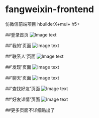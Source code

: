 # fangweixin-frontend
仿微信前端项目 hbuilderX+mui+ h5+

##登录首页
![Image text](/ReadMeImg/1.png)

##'我的'页面
![Image text](/ReadMeImg/2.png)

##'联系人'页面
![Image text](/ReadMeImg/3.png)

##'发现'页面
![Image text](/ReadMeImg/4.png)

##'聊天'页面
![Image text](/ReadMeImg/5.png)

##'查找好友'页面
![Image text](/ReadMeImg/6.png)

##'好友详情'页面
![Image text](/ReadMeImg/7.png)

##更多页面不详细贴出了


